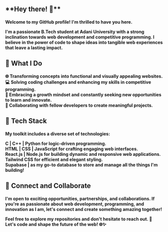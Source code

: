 <h2>**Hey there! 👋**</h1>
<h4>
Welcome to my GitHub profile! I'm thrilled to have you here.

I'm a passionate B.Tech student at Adani University with a strong inclination towards web development and competitive programming. I believe in the power of code to shape ideas into tangible web experiences that leave a lasting impact.

</h4>

<h2>🚀 What I Do</h2>

<h4>
🌐 Transforming concepts into functional and visually appealing websites.<br>
💻 Solving coding challenges and enhancing my skills in competitive programming.<br>
🌟 Embracing a growth mindset and constantly seeking new opportunities to learn and innovate.<br>
🤝 Collaborating with fellow developers to create meaningful projects.<br>
</h4>


<h2>🔧 Tech Stack</h2>

<h4>
My toolkit includes a diverse set of technologies:

C | C++ | Python for logic-driven programming.<br>
HTML | CSS | JavaScript for crafting engaging web interfaces.<br>
React.js | Node.js for building dynamic and responsive web applications.<br>
Tailwind CSS for efficient and elegant styling.<br>
Supabase | as my go-to database to store and manage all the things I'm building! 
</h4>

<h2>🌱 Connect and Collaborate</h2>
<h4>
I'm open to exciting opportunities, partnerships, and collaborations. If you're as passionate about web development, programming, and innovation as I am, let's connect and create something amazing together!

Feel free to explore my repositories and don't hesitate to reach out. 💌 Let's code and shape the future of the web! 🌐✨
</h4>




